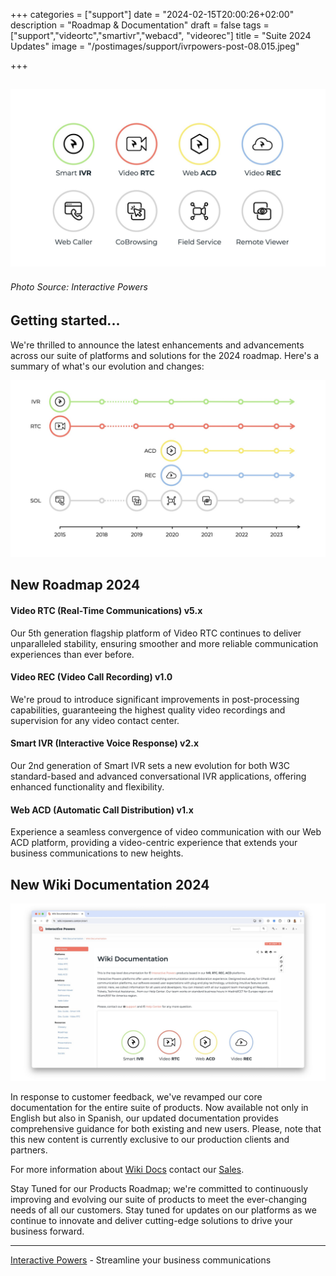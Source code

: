 +++
categories = ["support"]
date = "2024-02-15T20:00:26+02:00"
description = "Roadmap & Documentation"
draft = false
tags = ["support","videortc","smartivr","webacd", "videorec"]
title = "Suite 2024 Updates"
image = "/postimages/support/ivrpowers-post-08.015.jpeg"

+++

![Products Suite](/postimages/support/ivrpowers-post-08.015.jpeg)
------------
###### Photo Source: Interactive Powers

##	Getting started...

We're thrilled to announce the latest enhancements and advancements across our suite of platforms and solutions for the 2024 roadmap. Here's a summary of what's our evolution and changes:

![Roadmap 2024](/postimages/support/ivrpowers-post-08.016.jpeg)

## New Roadmap 2024

#### Video RTC (Real-Time Communications) v5.x
Our 5th generation flagship platform of Video RTC continues to deliver unparalleled stability, ensuring smoother and more reliable communication experiences than ever before.

#### Video REC (Video Call Recording) v1.0
We're proud to introduce significant improvements in post-processing capabilities, guaranteeing the highest quality video recordings and supervision for any video contact center.

#### Smart IVR (Interactive Voice Response) v2.x
Our 2nd generation of Smart IVR sets a new evolution for both W3C standard-based and advanced conversational IVR applications, offering enhanced functionality and flexibility.

#### Web ACD (Automatic Call Distribution) v1.x
Experience a seamless convergence of video communication with our Web ACD platform, providing a video-centric experience that extends your business communications to new heights.

## New Wiki Documentation 2024

![Wiki Documentation 2024](/postimages/support/ivrpowers-post-08.017.jpeg)

In response to customer feedback, we've revamped our core documentation for the entire suite of products. Now available not only in English but also in Spanish, our updated documentation provides comprehensive guidance for both existing and new users. Please, note that this new content is currently exclusive to our production clients and partners.

For more information about [Wiki Docs](https://wiki.ivrpowers.com) contact our [Sales](https://interactivepowers.com/en/contact-us).

Stay Tuned for our Products Roadmap; we're committed to continuously improving and evolving our suite of products to meet the ever-changing needs of all our customers. Stay tuned for updates on our platforms as we continue to innovate and deliver cutting-edge solutions to drive your business forward.

---
[Interactive Powers](http://www.ivrpowers.com/) - Streamline your business communications

